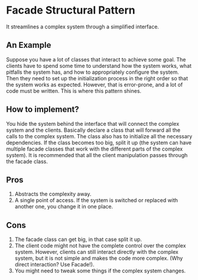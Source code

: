 # Facade Structural Pattern

It streamlines a complex system through a simplified interface.

## An Example

Suppose you have a lot of classes that interact to achieve some goal. The clients have to spend some time to understand how the system works, what pitfalls the system has, and how to appropriately configure the system. Then they need to set up the initialization process in the right order so that the system works as expected. However, that is error-prone, and a lot of code must be written. This is where this pattern shines.

## How to implement?

You hide the system behind the interface that will connect the complex system and the clients. Basically declare a class that will forward all the calls to the complex system. The class also has to initialize all the necessary dependencies. If the class becomes too big, split it up (the system can have multiple facade classes that work with the different parts of the complex system). It is recommended that all the client manipulation passes through the facade class.

## Pros

1) Abstracts the complexity away.
2) A single point of access. If the system is switched or replaced with another one, you change it in one place.

## Cons

1) The facade class can get big, in that case split it up.
2) The client code might not have the complete control over the complex system. However, clients can still interact directly with the complex system, but it is not simple and makes the code more complex. (Why direct interaction? Use Facade!).
3) You might need to tweak some things if the complex system changes.

